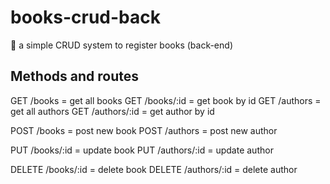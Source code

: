 # books-crud-back
📖 a simple CRUD system to register books (back-end)

## Methods and routes

GET /books = get all books
GET /books/:id = get book by id
GET /authors = get all authors
GET /authors/:id = get author by id

POST /books = post new book
POST /authors = post new author

PUT /books/:id = update book
PUT /authors/:id = update author

DELETE /books/:id = delete book
DELETE /authors/:id = delete author
